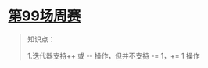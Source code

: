 # [第99场周赛](https://www.acwing.com/activity/content/competition/problem_list/3186/)

> 知识点：
>
> 1.迭代器支持++ 或 -- 操作，但并不支持 -= 1，+= 1 操作